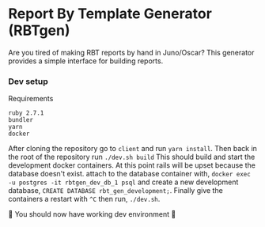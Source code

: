 # Report By Template Generator (RBTgen)
Are you tired of making RBT reports by hand in Juno/Oscar? This generator provides a simple 
interface for building reports. 

### Dev setup 
Requirements 
```
ruby 2.7.1
bundler 
yarn
docker
```

After cloning the repository go to `client` and run `yarn install`. Then back in the root of the 
repository run `./dev.sh build` This should build and start the development docker containers. 
At this point rails will be upset because the database doesn't exist. attach to the database container 
with, `docker exec -u postgres -it rbtgen_dev_db_1 psql` and create a new development database, 
`CREATE DATABASE rbt_gen_development;`. Finally give the containers a restart with `^C` then run, `./dev.sh`.  

🎉 You should now have working dev environment 🎉